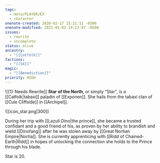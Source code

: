 ```yaml
---
tags:
  - meta/PLAYER/EX
  - character
onenote-created: 2020-02-17 15:21:11 -0500
onenote-modified: 2021-01-03 19:23:47 -0500
issues:
  - rewrite
  - incomplete
status: alive
ancestry:
  - "[[Catfolk]]"
factions:
  - "[[S4]]"
magic:
  - "[[Benediction]]"
priority: HIGH
---
```

![[⎋ Needs Rewrite]]
**Star of the North**, or simply "Star", is a [[Catfolk|tabaxi]] paladin of [[Exponen]]. She hails from the tabaxi clan of [[Cule Cliffside]] in [[Archipel]].

![[icon_star.png|300]]

During her trip with [[Lazuli Dino|the prince]], she became a trusted confidant and a good friend of his, as proven by her ability to brandish and wield [[Dinofang]] after he was stolen away by [[Great Nortian Empire|Nortia]]. She is currently apprenticing with [[Ridd of Chained-Earth|Ridd]] in hopes of unlocking the connection she holds to the Prince through his blade.

Star is 20.
